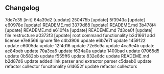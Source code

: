 

## Changelog

7de7c35 [init]
64a39d2 [update]
250475b [update]
5f3943a [update]
e60978e [update] READEME.md
3379d68 [update] READEME.md
3b478f4 [update] READEME.md
e610f4a [update] READEME.md
7d3ce0f [update] file restructure
a0373f3 [update] root command functionality
b2d1661 add license
e7e8566 ignore file
c4b3906 update
e6b7e7f update
1459122 update
c6005da update
12f4d16 update
72e6c9a update
4ca9e4b update
ac84beb update
70a3ca5 update
f634a0a update
1400bad update
07065d5 update
0b582bb update
f555ff6 update
832e8dc update READEME.md
b2d87d6 update added link parser and extractor parser
c5daeb0 update refactor collector funcitonality
61d652f update refactor collectors

